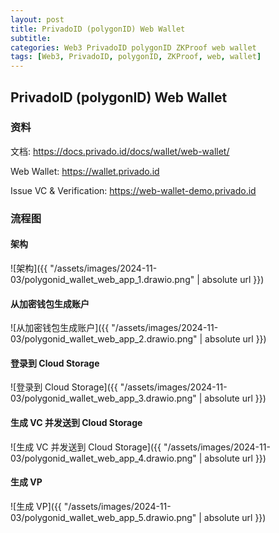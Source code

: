 ```yaml
---
layout: post
title: PrivadoID (polygonID) Web Wallet
subtitle:
categories: Web3 PrivadoID polygonID ZKProof web wallet
tags: [Web3, PrivadoID, polygonID, ZKProof, web, wallet]
---
```


## PrivadoID (polygonID) Web Wallet

### 资料

文档: <https://docs.privado.id/docs/wallet/web-wallet/>

Web Wallet: <https://wallet.privado.id>

Issue VC & Verification: <https://web-wallet-demo.privado.id>

### 流程图

#### 架构

![架构]({{ "/assets/images/2024-11-03/polygonid_wallet_web_app_1.drawio.png" | absolute url }})

#### 从加密钱包生成账户

![从加密钱包生成账户]({{ "/assets/images/2024-11-03/polygonid_wallet_web_app_2.drawio.png" | absolute url }})

#### 登录到 Cloud Storage

![登录到 Cloud Storage]({{ "/assets/images/2024-11-03/polygonid_wallet_web_app_3.drawio.png" | absolute url }})

#### 生成 VC 并发送到 Cloud Storage

![生成 VC 并发送到 Cloud Storage]({{ "/assets/images/2024-11-03/polygonid_wallet_web_app_4.drawio.png" | absolute url }})

#### 生成 VP

![生成 VP]({{ "/assets/images/2024-11-03/polygonid_wallet_web_app_5.drawio.png" | absolute url }})
